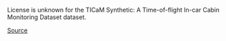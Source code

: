 License is unknown for the TICaM Synthetic: A Time-of-flight In-car Cabin Monitoring Dataset dataset.

[Source](https://vizta-tof.kl.dfki.de/cabin-dataset/)